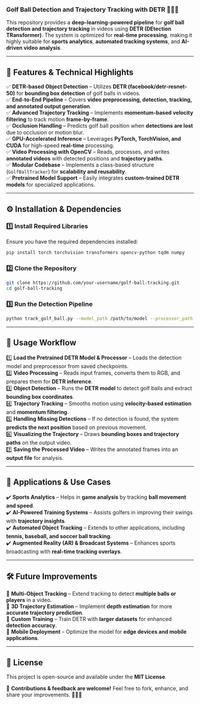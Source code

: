 ### **Golf Ball Detection and Trajectory Tracking with DETR** 🏌️‍♂️🎯  

This repository provides a **deep-learning-powered pipeline** for **golf ball detection and trajectory tracking** in videos using **DETR (DEtection TRansformer)**. The system is optimized for **real-time processing**, making it highly suitable for **sports analytics**, **automated tracking systems**, and **AI-driven video analysis**.  

---

## **🔹 Features & Technical Highlights**  

✅ **DETR-based Object Detection** – Utilizes **DETR (facebook/detr-resnet-50)** for **bounding box detection** of golf balls in videos.  
✅ **End-to-End Pipeline** – Covers **video preprocessing, detection, tracking, and annotated output generation**.  
✅ **Advanced Trajectory Tracking** – Implements **momentum-based velocity filtering** to track motion **frame-by-frame**.  
✅ **Occlusion Handling** – Predicts golf ball position when **detections are lost** due to occlusion or motion blur.  
✅ **GPU-Accelerated Inference** – Leverages **PyTorch, TorchVision, and CUDA** for high-speed **real-time** processing.  
✅ **Video Processing with OpenCV** – Reads, processes, and writes **annotated videos** with detected positions and **trajectory paths**.  
✅ **Modular Codebase** – Implements a class-based structure (`GolfBallTracker`) for **scalability and reusability**.  
✅ **Pretrained Model Support** – Easily integrates **custom-trained DETR models** for specialized applications.  

---

## **⚙️ Installation & Dependencies**  

### **1️⃣ Install Required Libraries**  
Ensure you have the required dependencies installed:  

```bash
pip install torch torchvision transformers opencv-python tqdm numpy
```

### **2️⃣ Clone the Repository**  
```bash
git clone https://github.com/your-username/golf-ball-tracking.git
cd golf-ball-tracking
```

### **3️⃣ Run the Detection Pipeline**  
```bash
python track_golf_ball.py --model_path /path/to/model --processor_path /path/to/processor --input_video input.mp4 --output_video output.mp4
```

---

## **📌 Usage Workflow**  

1️⃣ **Load the Pretrained DETR Model & Processor** – Loads the detection model and preprocessor from saved checkpoints.  
2️⃣ **Video Processing** – Reads input frames, converts them to RGB, and prepares them for **DETR inference**.  
3️⃣ **Object Detection** – Runs the **DETR model** to detect golf balls and extract **bounding box coordinates**.  
4️⃣ **Trajectory Tracking** – Smooths motion using **velocity-based estimation** and **momentum filtering**.  
5️⃣ **Handling Missing Detections** – If no detection is found, the system **predicts the next position** based on previous movement.  
6️⃣ **Visualizing the Trajectory** – Draws **bounding boxes and trajectory paths** on the output video.  
7️⃣ **Saving the Processed Video** – Writes the annotated frames into an **output file** for analysis.  

---

## **🚀 Applications & Use Cases**  

✔️ **Sports Analytics** – Helps in **game analysis** by tracking **ball movement and speed**.  
✔️ **AI-Powered Training Systems** – Assists golfers in improving their swings with **trajectory insights**.  
✔️ **Automated Object Tracking** – Extends to other applications, including **tennis, baseball, and soccer ball tracking**.  
✔️ **Augmented Reality (AR) & Broadcast Systems** – Enhances sports broadcasting with **real-time tracking overlays**.  

---

## **🛠 Future Improvements**  

🔹 **Multi-Object Tracking** – Extend tracking to detect **multiple balls or players** in a video.  
🔹 **3D Trajectory Estimation** – Implement **depth estimation** for more **accurate trajectory prediction**.  
🔹 **Custom Training** – Train DETR with **larger datasets** for enhanced **detection accuracy**.  
🔹 **Mobile Deployment** – Optimize the model for **edge devices and mobile applications**.  

---

## **📜 License**  
This project is open-source and available under the **MIT License**.  

🎯 **Contributions & feedback are welcome!** Feel free to fork, enhance, and share your improvements. 🚀🏌️‍♂️
